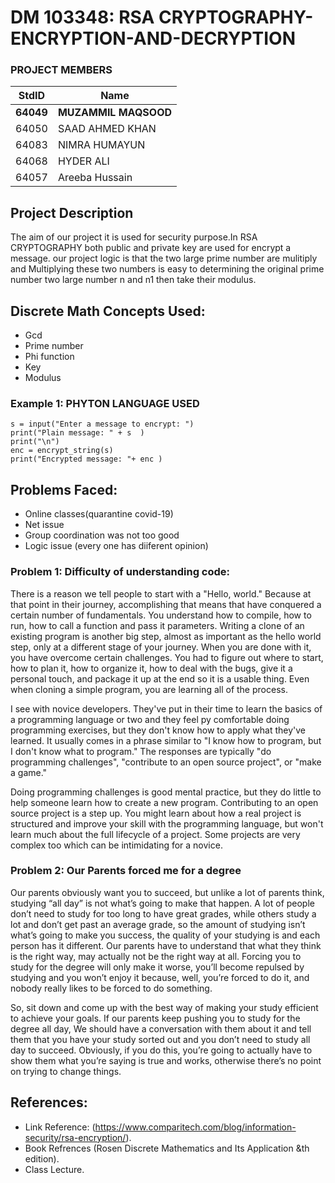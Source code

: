 # 
# DM 103348: RSA CRYPTOGRAPHY-ENCRYPTION-AND-DECRYPTION 

### PROJECT MEMBERS 
StdID | Name
------------ | -------------
**64049** | **MUZAMMIL MAQSOOD** 
64050 | SAAD AHMED KHAN
64083 | NIMRA HUMAYUN
64068 | HYDER ALI
64057 | Areeba Hussain

<!-- Replace name and student ids with acutally group member names and ids-->
## Project Description 
The aim of our project it is used for security purpose.In RSA CRYPTOGRAPHY both public and private key are used for encrypt a message. our project logic is that the two large prime number are mulitiply and Multiplying these two numbers is easy to  determining the original prime number two large number n and n1 then take their modulus.

## Discrete Math Concepts Used:
- Gcd 
- Prime number
- Phi function
- Key 
- Modulus 
### Example 1: PHYTON LANGUAGE USED

```Phyton code:
s = input("Enter a message to encrypt: ")
print("Plain message: " + s  )
print("\n")
enc = encrypt_string(s)
print("Encrypted message: "+ enc )
```

## Problems Faced:

- Online classes(quarantine covid-19)
- Net issue 
- Group coordination was not too good 
- Logic issue (every one has diiferent opinion)

### Problem 1: Difficulty of understanding code: ###
There is a reason we tell people to start with a "Hello, world." Because at that point in their journey, accomplishing that means that have conquered a certain number of fundamentals. You understand how to compile, how to run, how to call a function and pass it parameters. Writing a clone of an existing program is another big step, almost as important as the hello world step, only at a different stage of your journey. When you are done with it, you have overcome certain challenges. You had to figure out where to start, how to plan it, how to organize it, how to deal with the bugs, give it a personal touch, and package it up at the end so it is a usable thing. Even when cloning a simple program, you are learning all of the process.

I see with novice developers. They've put in their time to learn the basics of a programming language or two and they feel py comfortable doing programming exercises, but they don't know how to apply what they've learned. It usually comes in a phrase similar to "I know how to program, but I don't know what to program." The responses are typically "do programming challenges", "contribute to an open source project", or "make a game."

Doing programming challenges is good mental practice, but they do little to help someone learn how to create a new program. Contributing to an open source project is a step up. You might learn about how a real project is structured and improve your skill with the programming language, but won't learn much about the full lifecycle of a project. Some projects are very complex too which can be intimidating for a novice.

### Problem 2: Our Parents forced me for a degree ###

Our parents obviously want you to succeed, but unlike a lot of parents think, studying “all day” is not what’s going to make that happen. A lot of people don’t need to study for too long to have great grades, while others study a lot and don’t get past an average grade, so the amount of studying isn’t what’s going to make you success, the quality of your studying is and each person has it different. Our parents have to understand that what they think is the right way, may actually not be the right way at all. Forcing you to study for the degree will only make it worse, you’ll become repulsed by studying and you won’t enjoy it because, well, you’re forced to do it, and nobody really likes to be forced to do something.

So, sit down and come up with the best way of making your study efficient to achieve your goals. If our parents keep pushing you to study for the degree all day, We should have a conversation with them about it and tell them that you have your study sorted out and you don’t need to study all day to succeed. Obviously, if you do this, you’re going to actually have to show them what you’re saying is true and works, otherwise there’s no point on trying to change things.

## References: ##
- Link Reference: (https://www.comparitech.com/blog/information-security/rsa-encryption/).
- Book Refrences (Rosen Discrete Mathematics and Its Application &th edition).
- Class Lecture.

